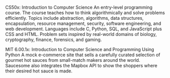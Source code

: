 CS50x: Introduction to Computer Science
An entry-level programming course. The course teaches how to think algorithmically and solve problems efficiently. Topics include abstraction, algorithms, data structures, encapsulation, resource management, security, software engineering, and web development. Languages include C, Python, SQL, and JavaScript plus CSS and HTML. Problem sets inspired by real-world domains of biology, cryptography, finance, forensics, and gaming.

MIT 6.00.1x: Introduction to Computer Science and Programming Using Python
A mock e-commerce site that sells a carefully curated selection of gourmet hot sauces from small-match makers around the world. Saucesome also integrates the Mapbox API to show the shoppers where their desired hot sauce is made.
